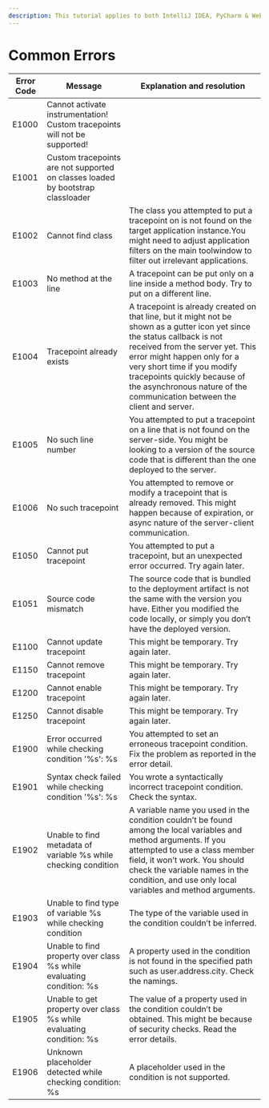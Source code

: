 ```yaml
---
description: This tutorial applies to both IntelliJ IDEA, PyCharm & WebStorm
---
```


# Common Errors



| **Error Code** | **Message**                                                                     | **Explanation and resolution**                                                                                                                                                                                                                                                                                                          |
| -------------- | ------------------------------------------------------------------------------- | --------------------------------------------------------------------------------------------------------------------------------------------------------------------------------------------------------------------------------------------------------------------------------------------------------------------------------------- |
| E1000          | Cannot activate instrumentation! Custom tracepoints will not be supported!      |                                                                                                                                                                                                                                                                                                                                         |
| E1001          | Custom tracepoints are not supported on classes loaded by bootstrap classloader |                                                                                                                                                                                                                                                                                                                                         |
| E1002          | Cannot find class                                                               | The class you attempted to put a tracepoint on is not found on the target application instance.You might need to adjust application filters on the main toolwindow to filter out irrelevant applications.                                                                                                                               |
| E1003          | No method at the line                                                           | A tracepoint can be put only on a line inside a method body. Try to put on a different line.                                                                                                                                                                                                                                            |
| E1004          | Tracepoint already exists                                                       | A tracepoint is already created on that line, but it might not be shown as a gutter icon yet since the status callback is not received from the server yet. This error might happen only for a very short time if you modify tracepoints quickly because of the asynchronous nature of the communication between the client and server. |
| E1005          | No such line number                                                             | You attempted to put a tracepoint on a line that is not found on the server-side. You might be looking to a version of the source code that is different than the one deployed to the server.                                                                                                                                           |
| E1006          | No such tracepoint                                                              | You attempted to remove or modify a tracepoint that is already removed. This might happen because of expiration, or async nature of the server-client communication.                                                                                                                                                                    |
| E1050          | Cannot put tracepoint                                                           | You attempted to put a tracepoint, but an unexpected error occurred. Try again later.                                                                                                                                                                                                                                                   |
| E1051          | Source code mismatch                                                            | The source code that is bundled to the deployment artifact is not the same with the version you have. Either you modified the code locally, or simply you don’t have the deployed version.                                                                                                                                              |
| E1100          | Cannot update tracepoint                                                        | This might be temporary. Try again later.                                                                                                                                                                                                                                                                                               |
| E1150          | Cannot remove tracepoint                                                        | This might be temporary. Try again later.                                                                                                                                                                                                                                                                                               |
| E1200          | Cannot enable tracepoint                                                        | This might be temporary. Try again later.                                                                                                                                                                                                                                                                                               |
| E1250          | Cannot disable tracepoint                                                       | This might be temporary. Try again later.                                                                                                                                                                                                                                                                                               |
| E1900          | Error occurred while checking condition '%s': %s                                | You attempted to set an erroneous tracepoint condition. Fix the problem as reported in the error detail.                                                                                                                                                                                                                                |
| E1901          | Syntax check failed while checking condition '%s': %s                           | You wrote a syntactically incorrect tracepoint condition. Check the syntax.                                                                                                                                                                                                                                                             |
| E1902          | Unable to find metadata of variable %s while checking condition                 | A variable name you used in the condition couldn’t be found among the local variables and method arguments. If you attempted to use a class member field, it won’t work. You should check the variable names in the condition, and use only local variables and method arguments.                                                       |
| E1903          | Unable to find type of variable %s while checking condition                     | The type of the variable used in the condition couldn’t be inferred.                                                                                                                                                                                                                                                                    |
| E1904          | Unable to find property over class %s while evaluating condition: %s            | A property used in the condition is not found in the specified path such as user.address.city. Check the namings.                                                                                                                                                                                                                       |
| E1905          | Unable to get property over class %s while evaluating condition: %s             | The value of a property used in the condition couldn’t be obtained. This might be because of security checks. Read the error details.                                                                                                                                                                                                   |
| E1906          | Unknown placeholder detected while checking condition: %s                       | A placeholder used in the condition is not supported.                                                                                                                                                                                                                                                                                   |
